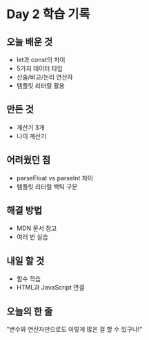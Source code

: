 # Day 2 학습 기록
## 오늘 배운 것
- let과 const의 차이
- 5가지 데이터 타입
- 산술/비교/논리 연산자
- 템플릿 리터럴 활용
## 만든 것
- 계산기 3개
- 나이 계산기
## 어려웠던 점
- parseFloat vs parseInt 차이
- 템플릿 리터럴 백틱 구분
## 해결 방법
- MDN 문서 참고
- 여러 번 실습
## 내일 할 것
- 함수 학습
- HTML과 JavaScript 연결
## 오늘의 한 줄
"변수와 연산자만으로도 이렇게 많은 걸 할 수 있구나!"
